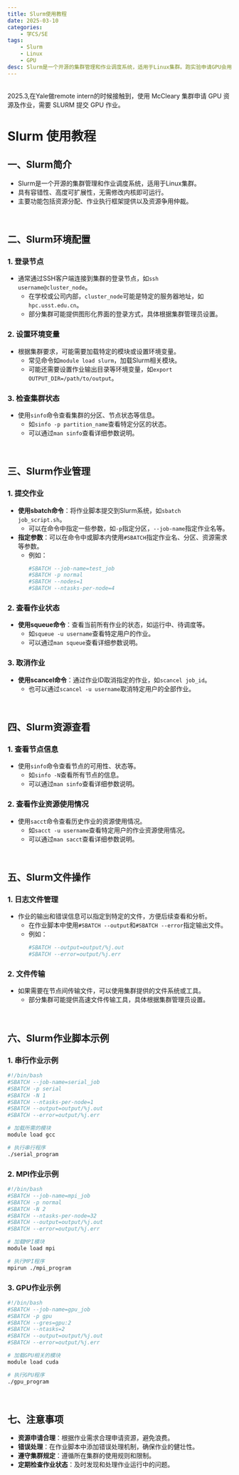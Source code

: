 ```yaml
---
title: Slurm使用教程
date: 2025-03-10
categories: 
    - 学CS/SE
tags: 
    - Slurm
    - Linux
    - GPU
desc: Slurm是一个开源的集群管理和作业调度系统，适用于Linux集群。跑实验申请GPU会用到它。
---
```


<br>
2025.3,在Yale做remote intern的时候接触到，使用 McCleary 集群申请 GPU 资源及作业，需要 SLURM 提交 GPU 作业。
<br>

# Slurm 使用教程

## 一、Slurm简介
- Slurm是一个开源的集群管理和作业调度系统，适用于Linux集群。
- 具有容错性、高度可扩展性，无需修改内核即可运行。
- 主要功能包括资源分配、作业执行框架提供以及资源争用仲裁。

<br>

## 二、Slurm环境配置
### 1. 登录节点
- 通常通过SSH客户端连接到集群的登录节点，如`ssh username@cluster_node`。
  - 在学校或公司内部，`cluster_node`可能是特定的服务器地址，如`hpc.usst.edu.cn`。
  - 部分集群可能提供图形化界面的登录方式，具体根据集群管理员设置。

### 2. 设置环境变量
- 根据集群要求，可能需要加载特定的模块或设置环境变量。
  - 常见命令如`module load slurm`，加载Slurm相关模块。
  - 可能还需要设置作业输出目录等环境变量，如`export OUTPUT_DIR=/path/to/output`。

### 3. 检查集群状态
- 使用`sinfo`命令查看集群的分区、节点状态等信息。
  - 如`sinfo -p partition_name`查看特定分区的状态。
  - 可以通过`man sinfo`查看详细参数说明。

<br>

## 三、Slurm作业管理
### 1. 提交作业
- **使用sbatch命令**：将作业脚本提交到Slurm系统，如`sbatch job_script.sh`。
  - 可以在命令中指定一些参数，如`-p`指定分区，`--job-name`指定作业名等。
- **指定参数**：可以在命令中或脚本内使用`#SBATCH`指定作业名、分区、资源需求等参数。
  - 例如：
    ```bash
    #SBATCH --job-name=test_job
    #SBATCH -p normal
    #SBATCH --nodes=1
    #SBATCH --ntasks-per-node=4
    ```

### 2. 查看作业状态
- **使用squeue命令**：查看当前所有作业的状态，如运行中、待调度等。
  - 如`squeue -u username`查看特定用户的作业。
  - 可以通过`man squeue`查看详细参数说明。

### 3. 取消作业
- **使用scancel命令**：通过作业ID取消指定的作业，如`scancel job_id`。
  - 也可以通过`scancel -u username`取消特定用户的全部作业。

<br>

## 四、Slurm资源查看
### 1. 查看节点信息
- 使用`sinfo`命令查看节点的可用性、状态等。
  - 如`sinfo -N`查看所有节点的信息。
  - 可以通过`man sinfo`查看详细参数说明。

### 2. 查看作业资源使用情况
- 使用`sacct`命令查看历史作业的资源使用情况。
  - 如`sacct -u username`查看特定用户的作业资源使用情况。
  - 可以通过`man sacct`查看详细参数说明。

<br>

## 五、Slurm文件操作
### 1. 日志文件管理
- 作业的输出和错误信息可以指定到特定的文件，方便后续查看和分析。
  - 在作业脚本中使用`#SBATCH --output`和`#SBATCH --error`指定输出文件。
  - 例如：
    ```bash
    #SBATCH --output=output/%j.out
    #SBATCH --error=output/%j.err
    ```

### 2. 文件传输
- 如果需要在节点间传输文件，可以使用集群提供的文件系统或工具。
  - 部分集群可能提供高速文件传输工具，具体根据集群管理员设置。

<br>

## 六、Slurm作业脚本示例
### 1. 串行作业示例
```bash
#!/bin/bash
#SBATCH --job-name=serial_job
#SBATCH -p serial
#SBATCH -N 1
#SBATCH --ntasks-per-node=1
#SBATCH --output=output/%j.out
#SBATCH --error=output/%j.err

# 加载所需的模块
module load gcc

# 执行串行程序
./serial_program
```

### 2. MPI作业示例
```bash
#!/bin/bash
#SBATCH --job-name=mpi_job
#SBATCH -p normal
#SBATCH -N 2
#SBATCH --ntasks-per-node=32
#SBATCH --output=output/%j.out
#SBATCH --error=output/%j.err

# 加载MPI模块
module load mpi

# 执行MPI程序
mpirun ./mpi_program
```

### 3. GPU作业示例
```bash
#!/bin/bash
#SBATCH --job-name=gpu_job
#SBATCH -p gpu
#SBATCH --gres=gpu:2
#SBATCH --ntasks=2
#SBATCH --output=output/%j.out
#SBATCH --error=output/%j.err

# 加载GPU相关的模块
module load cuda

# 执行GPU程序
./gpu_program
```
<br>

## 七、注意事项
- **资源申请合理**：根据作业需求合理申请资源，避免浪费。
- **错误处理**：在作业脚本中添加错误处理机制，确保作业的健壮性。
- **遵守集群规定**：遵循所在集群的使用规则和限制。
- **定期检查作业状态**：及时发现和处理作业运行中的问题。